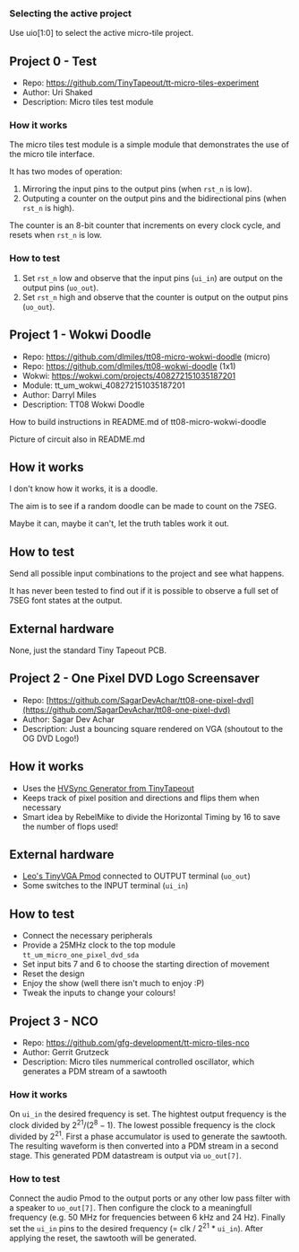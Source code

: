 <!---

This file is used to generate your project datasheet. Please fill in the information below and delete any unused
sections.

You can also include images in this folder and reference them in the markdown. Each image must be less than
512 kb in size, and the combined size of all images must be less than 1 MB.
-->

### Selecting the active project

Use uio[1:0] to select the active micro-tile project.

## Project 0 - Test

* Repo: https://github.com/TinyTapeout/tt-micro-tiles-experiment
* Author: Uri Shaked
* Description: Micro tiles test module

### How it works

The micro tiles test module is a simple module that demonstrates the use of the micro tile interface.

It has two modes of operation:

1. Mirroring the input pins to the output pins (when `rst_n` is low).
3. Outputing a counter on the output pins and the bidirectional pins (when `rst_n` is high).

The counter is an 8-bit counter that increments on every clock cycle, and resets when `rst_n` is low.

### How to test

1. Set `rst_n` low and observe that the input pins (`ui_in`) are output on the output pins (`uo_out`).
2. Set `rst_n` high and observe that the counter is output on the output pins (`uo_out`).

## Project 1 - Wokwi Doodle

* Repo: https://github.com/dlmiles/tt08-micro-wokwi-doodle (micro)
* Repo: https://github.com/dlmiles/tt08-wokwi-doodle (1x1)
* Wokwi: https://wokwi.com/projects/408272151035187201
* Module: tt_um_wokwi_408272151035187201
* Author: Darryl Miles
* Description: TT08 Wokwi Doodle

How to build instructions in README.md of tt08-micro-wokwi-doodle

Picture of circuit also in README.md

## How it works

I don't know how it works, it is a doodle.

The aim is to see if a random doodle can be made to count on the 7SEG.

Maybe it can, maybe it can't, let the truth tables work it out.

## How to test

Send all possible input combinations to the project and see what happens.

It has never been tested to find out if it is possible to observe a full set
of 7SEG font states at the output.

## External hardware

None, just the standard Tiny Tapeout PCB.

## Project 2 - One Pixel DVD Logo Screensaver
* Repo: [https://github.com/SagarDevAchar/tt08-one-pixel-dvd](https://github.com/SagarDevAchar/tt08-one-pixel-dvd)
* Author: Sagar Dev Achar
* Description: Just a bouncing square rendered on VGA (shoutout to the OG DVD Logo!)

## How it works

- Uses the [HVSync Generator from TinyTapeout](https://github.com/SagarDevAchar/vga-playground/blob/main/src/examples/common/hvsync_generator.v)
- Keeps track of pixel position and directions and flips them when necessary
- Smart idea by RebelMike to divide the Horizontal Timing by 16 to save the number of flops used!

## External hardware

- [Leo's TinyVGA Pmod](https://github.com/mole99/tiny-vga) connected to OUTPUT terminal (`uo_out`)
- Some switches to the INPUT terminal (`ui_in`)

## How to test

- Connect the necessary peripherals
- Provide a 25MHz clock to the top module `tt_um_micro_one_pixel_dvd_sda`
- Set input bits 7 and 6 to choose the starting direction of movement
- Reset the design
- Enjoy the show (well there isn't much to enjoy :P)
- Tweak the inputs to change your colours!


## Project 3 - NCO
* Repo: https://github.com/gfg-development/tt-micro-tiles-nco
* Author: Gerrit Grutzeck
* Description: Micro tiles nummerical controlled oscillator, which generates a PDM stream of a sawtooth

### How it works 
On `ui_in` the desired frequency is set. The hightest output frequency is the clock divided by $2^{21} / (2^8 - 1)$. The lowest possible frequency is the clock divided by $2^{21}$.
First a phase accumulator is used to generate the sawtooth. The resulting waveform is then converted into a PDM stream in a second stage.
This generated PDM datastream is output via `uo_out[7]`. 

### How to test
Connect the audio Pmod to the output ports or any other low pass filter with a speaker to `uo_out[7]`. 
Then configure the clock to a meaningfull frequency (e.g. 50 MHz for frequencies between 6 kHz and 24 Hz). 
Finally set the `ui_in` pins to the desired frequency (= clk / $2^{21}$ * `ui_in`). After applying the reset, the sawtooth will be generated.

